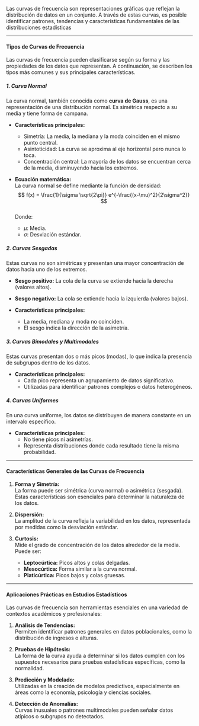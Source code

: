 Las curvas de frecuencia son representaciones gráficas que reflejan la distribución de datos en un conjunto. A través de estas curvas, es posible identificar patrones, tendencias y características fundamentales de las distribuciones estadísticas

---

#### Tipos de Curvas de Frecuencia  

Las curvas de frecuencia pueden clasificarse según su forma y las propiedades de los datos que representan. A continuación, se describen los tipos más comunes y sus principales características.  

##### 1. Curva Normal  

La curva normal, también conocida como **curva de Gauss**, es una representación de una distribución normal. Es simétrica respecto a su media y tiene forma de campana.  

- **Características principales:**  
  - Simetría: La media, la mediana y la moda coinciden en el mismo punto central.  
  - Asintoticidad: La curva se aproxima al eje horizontal pero nunca lo toca.  
  - Concentración central: La mayoría de los datos se encuentran cerca de la media, disminuyendo hacia los extremos.  

- **Ecuación matemática:**  
  La curva normal se define mediante la función de densidad:  
  $$
  f(x) = \frac{1}{\sigma \sqrt{2\pi}} e^{-\frac{(x-\mu)^2}{2\sigma^2}}
  $$  
  Donde:  
  - $\mu$: Media.  
  - $\sigma$: Desviación estándar.  

##### 2. Curvas Sesgadas  

Estas curvas no son simétricas y presentan una mayor concentración de datos hacia uno de los extremos.  

- **Sesgo positivo:** La cola de la curva se extiende hacia la derecha (valores altos).  
- **Sesgo negativo:** La cola se extiende hacia la izquierda (valores bajos).  

- **Características principales:**  
  - La media, mediana y moda no coinciden.  
  - El sesgo indica la dirección de la asimetría.  

##### 3. Curvas Bimodales y Multimodales  

Estas curvas presentan dos o más picos (modas), lo que indica la presencia de subgrupos dentro de los datos.  

- **Características principales:**  
  - Cada pico representa un agrupamiento de datos significativo.  
  - Utilizadas para identificar patrones complejos o datos heterogéneos.  

##### 4. Curvas Uniformes  

En una curva uniforme, los datos se distribuyen de manera constante en un intervalo específico.  

- **Características principales:**  
  - No tiene picos ni asimetrías.  
  - Representa distribuciones donde cada resultado tiene la misma probabilidad.  

---

#### Características Generales de las Curvas de Frecuencia  

1. **Forma y Simetría:**  
   La forma puede ser simétrica (curva normal) o asimétrica (sesgada). Estas características son esenciales para determinar la naturaleza de los datos.  

2. **Dispersión:**  
   La amplitud de la curva refleja la variabilidad en los datos, representada por medidas como la desviación estándar.  

3. **Curtosis:**  
   Mide el grado de concentración de los datos alrededor de la media. Puede ser:  
   - **Leptocúrtica:** Picos altos y colas delgadas.  
   - **Mesocúrtica:** Forma similar a la curva normal.  
   - **Platicúrtica:** Picos bajos y colas gruesas.  

---

#### Aplicaciones Prácticas en Estudios Estadísticos  

Las curvas de frecuencia son herramientas esenciales en una variedad de contextos académicos y profesionales:  

1. **Análisis de Tendencias:**  
   Permiten identificar patrones generales en datos poblacionales, como la distribución de ingresos o alturas.  

2. **Pruebas de Hipótesis:**  
   La forma de la curva ayuda a determinar si los datos cumplen con los supuestos necesarios para pruebas estadísticas específicas, como la normalidad.  

3. **Predicción y Modelado:**  
   Utilizadas en la creación de modelos predictivos, especialmente en áreas como la economía, psicología y ciencias sociales.  

4. **Detección de Anomalías:**  
   Curvas inusuales o patrones multimodales pueden señalar datos atípicos o subgrupos no detectados.  
